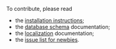 To contribute, please read

* the [installation instructions](https://wiki.dexonline.ro/wiki/Instrucțiuni_de_instalare);
* the [database schema](https://github.com/dexonline/dexonline/wiki/Database-Schema) documentation;
* the [localization](https://github.com/dexonline/dexonline/wiki/Localization) documentation;
* the [issue list for newbies](https://github.com/dexonline/dexonline/labels/newbie).
